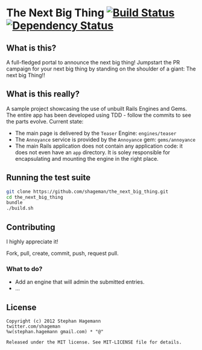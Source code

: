 # The Next Big Thing [![Build Status](https://secure.travis-ci.org/shageman/the_next_big_thing.png)](https://secure.travis-ci.org/shageman/the_next_big_thing) [![Dependency Status](https://gemnasium.com/shageman/the_next_big_thing.png)](https://gemnasium.com/shageman/the_next_big_thing)

## What is this?

A full-fledged portal to announce the next big thing! Jumpstart the PR campaign for your next big thing by standing on the shoulder of a giant: The next big Thing!!

## What is this really?

A sample project showcasing the use of unbuilt Rails Engines and Gems. The entire app has been developed using TDD - follow the commits to see the parts evolve. Current state:

*   The main page is delivered by the `Teaser` Engine: `engines/teaser`
*   The `Annoyance` service is provided by the `Annoyance` gem: `gems/annoyance`
*   The main Rails application does not contain any application code: it does not even have an `app` directory. It is soley responsible for encapsulating and mounting the engine in the right place.

## Running the test suite
```bash
git clone https://github.com/shageman/the_next_big_thing.git
cd the_next_big_thing
bundle
./build.sh
```

## Contributing

I highly appreciate it!

Fork, pull, create, commit, push, request pull.

### What to do?

*   Add an engine that will admin the submitted entries.
*   ...

## License

    Copyright (c) 2012 Stephan Hagemann
    twitter.com/shageman
    %w(stephan.hagemann gmail.com) * "@"

    Released under the MIT license. See MIT-LICENSE file for details.